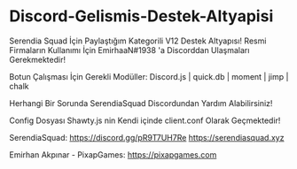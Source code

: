 # Discord-Gelismis-Destek-Altyapisi
Serendia Squad İçin Paylaştığım Kategorili V12 Destek Altyapısı!
Resmi Firmaların Kullanımı İçin EmirhaaN#1938 'a Discorddan Ulaşmaları Gerekmektedir!

Botun Çalışması İçin Gerekli Modüller: Discord.js | quick.db | moment | jimp | chalk

Herhangi Bir Sorunda SerendiaSquad Discordundan Yardım Alabilirsiniz!

Config Dosyası Shawty.js nin Kendi içinde client.conf Olarak Geçmektedir!

SerendiaSquad: 
https://discord.gg/pR9T7UH7Re
https://serendiasquad.xyz

Emirhan Akpınar - PixapGames:
https://pixapgames.com
